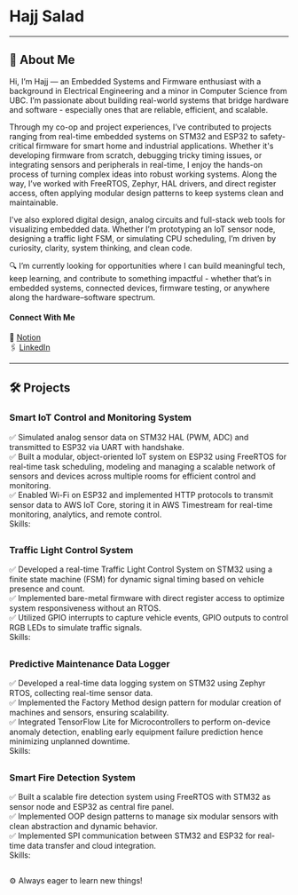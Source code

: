 # Hajj Salad

---
## 👋 About Me
Hi, I’m Hajj — an Embedded Systems and Firmware enthusiast with a background in Electrical Engineering and a minor in Computer Science from UBC. I’m passionate about building real-world systems that bridge hardware and software - especially ones that are reliable, efficient, and scalable.

Through my co-op and project experiences, I’ve contributed to projects ranging from real-time embedded systems on STM32 and ESP32 to safety-critical firmware for smart home and industrial applications. Whether it's developing firmware from scratch, debugging tricky timing issues, or integrating sensors and peripherals in real-time, I enjoy the hands-on process of turning complex ideas into robust working systems. Along the way, I’ve worked with FreeRTOS, Zephyr, HAL drivers, and direct register access, often applying modular design patterns to keep systems clean and maintainable.

I've also explored digital design, analog circuits and full-stack web tools for visualizing embedded data. Whether I’m prototyping an IoT sensor node, designing a traffic light FSM, or simulating CPU scheduling, I’m driven by curiosity, clarity, system thinking, and clean code.

🔍 I’m currently looking for opportunities where I can build meaningful tech, keep learning, and contribute to something impactful - whether that’s in embedded systems, connected devices, firmware testing, or anywhere along the hardware–software spectrum. 

#### Connect With Me  
📂 [Notion](https://hajjsalad.notion.site/Hajj-Salad-15aa741b5aab80c68829ef9cf64f2b43)    
🖇️ [LinkedIn](https://www.linkedin.com/in/hajj-salad/)      

---
## 🛠️ Projects
### Smart IoT Control and Monitoring System
✅ Simulated analog sensor data on STM32 HAL (PWM, ADC) and transmitted to ESP32 via UART with handshake.<br>
✅ Built a modular, object-oriented IoT system on ESP32 using FreeRTOS for real-time task scheduling, modeling and 
   managing a scalable network of sensors and devices across multiple rooms for efficient control and monitoring.<br>
✅ Enabled Wi-Fi on ESP32 and implemented HTTP protocols to transmit sensor data to AWS IoT Core, storing it in AWS 
   Timestream for real-time monitoring, analytics, and remote control.<br>
Skills: 
##
### Traffic Light Control System
✅ Developed a real-time Traffic Light Control System on STM32 using a finite state machine (FSM) for dynamic 
   signal timing based on vehicle presence and count.<br>
✅ Implemented bare-metal firmware with direct register access to optimize system responsiveness without an RTOS.<br>
✅ Utilized GPIO interrupts to capture vehicle events, GPIO outputs to control RGB LEDs to simulate traffic signals.<br>
Skills: 
##
### Predictive Maintenance Data Logger
✅ Developed a real-time data logging system on STM32 using Zephyr RTOS, collecting real-time sensor data.<br>
✅ Implemented the Factory Method design pattern for modular creation of machines and sensors, ensuring scalability.<br>
✅ Integrated TensorFlow Lite for Microcontrollers to perform on-device anomaly detection, enabling early equipment
   failure prediction hence minimizing unplanned downtime.<br>
Skills: 
##
### Smart Fire Detection System 
✅ Built a scalable fire detection system using FreeRTOS with STM32 as sensor node and ESP32 as central fire panel.<br>
✅ Implemented OOP design patterns to manage six modular sensors with clean abstraction and dynamic behavior.<br>
✅ Implemented SPI communication between STM32 and ESP32 for real-time data transfer and cloud integration.<br>
Skills: 
##
##
⚙️ Always eager to learn new things!


<!---
HajjSalad/HajjSalad is a ✨ special ✨ repository because its `README.md` (this file) appears on your GitHub profile.
You can click the Preview link to take a look at your changes.
--->
